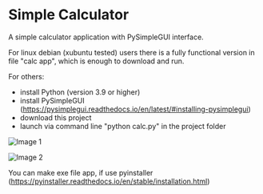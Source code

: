# Simple Calculator
A simple calculator application with PySimpleGUI interface.

For linux debian (xubuntu tested) users there is a fully functional version in file "calc app", which is enough to download and run.

For others:
- install Python (version 3.9 or higher)
- install PySimpleGUI (https://pysimplegui.readthedocs.io/en/latest/#installing-pysimplegui)
- download this project
- launch via command line "python calc.py" in the project folder

![Image 1](https://github.com/lestec-al/simple-calculator/raw/main/images/calc_pic_1.png)

![Image 2](https://github.com/lestec-al/simple-calculator/raw/main/images/calc_pic_2.png)

You can make exe file app, if use pyinstaller (https://pyinstaller.readthedocs.io/en/stable/installation.html)
